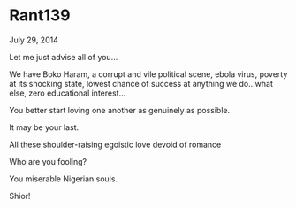# Rant139


July 29, 2014

Let me just advise all of you…

We have Boko Haram, a corrupt and vile political scene, ebola virus, poverty at its shocking state, lowest chance of success at anything we do…what else, zero educational interest…

You better start loving one another as genuinely as possible.

It may be your last.

All these shoulder-raising egoistic love devoid of romance

Who are you fooling?

You miserable Nigerian souls.

Shior!
